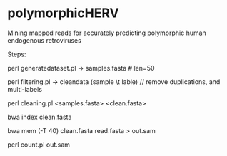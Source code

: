 # polymorphicHERV
Mining mapped reads for accurately predicting polymorphic human endogenous retroviruses

Steps:

perl generatedataset.pl <rawfile> <LengthofSample> <outputfile>  -> samples.fasta  # len=50

perl filtering.pl <filename> <out>   -> cleandata (sample \t lable) // remove duplications, and multi-labels

perl cleaning.pl <samples.fasta> <cleandata> <clean.fasta>

bwa index clean.fasta

bwa mem (-T 40) clean.fasta read.fasta > out.sam

perl count.pl out.sam 


